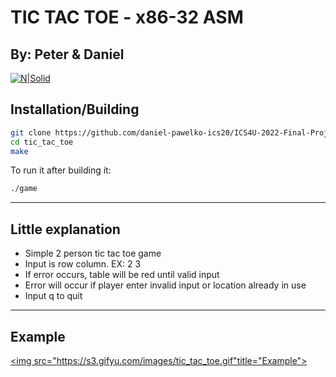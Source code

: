 # TIC TAC TOE - x86-32 ASM
## By: Peter & Daniel

[![N|Solid](https://img.shields.io/badge/ASSEMBLY-X86%20|%2032%20bit%20|%20Linux-%)](https://faculty.nps.edu/cseagle/assembly/sys_call.html)

## Installation/Building

```sh
git clone https://github.com/daniel-pawelko-ics20/ICS4U-2022-Final-Project-Peter-Daniel
cd tic_tac_toe
make
```

To run it after building it:
```sh
./game
```

---
## Little explanation
- Simple 2 person tic tac toe game
- Input is row column. EX: 2 3
- If error occurs, table will be red until valid input
- Error will occur if player enter invalid input or location already in use
- Input q to quit
---
## Example
<a href="https://github.com/TINYT1ME/LogicCircuit/"><img src="https://s3.gifyu.com/images/tic_tac_toe.gif"title="Example"></a>

